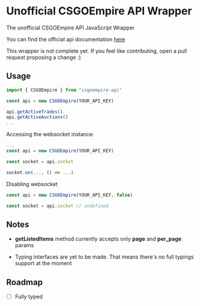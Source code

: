 # Unofficial CSGOEmpire API Wrapper
The unofficial CSGOEmpire API JavaScript Wrapper

You can find the official api documentation [here](https://github.com/OfficialCSGOEmpire/API-Docs#csgoempire-api-key-documentation)

This wrapper is not complete yet. If you feel like contributing, open a pull request proposing a change :)


## Usage
```javascript
import { CSGOEmpire } from "csgoempire-api"

const api = new CSGOEmpire(YOUR_API_KEY)

api.getActiveTrades()
api.getActiveAuctions()
...
```

Accessing the websocket instance:
```javascript 
...
const api = new CSGOEmpire(YOUR_API_KEY)

const socket = api.socket

socket.on(..., () => ...)
```

Disabling websocket
```javascript
const api = new CSGOEmpire(YOUR_API_KEY, false)

const socket = api.socket // undefined
```

## Notes
- **getListedItems** method currently accepts only **page** and **per_page** params

- Typing interfaces are yet to be made. That means there's no full typings support at the moment
  
## Roadmap
- [ ] Fully typed

